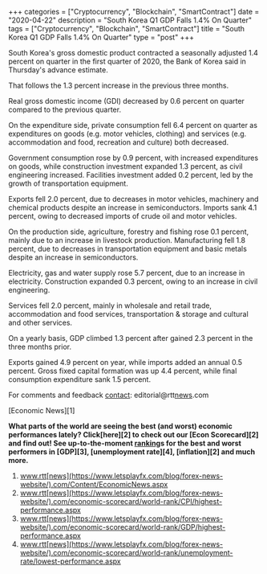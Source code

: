 +++
categories = ["Cryptocurrency", "Blockchain", "SmartContract"]
date = "2020-04-22"
description = "South Korea Q1 GDP Falls 1.4% On Quarter"
tags = ["Cryptocurrency", "Blockchain", "SmartContract"]
title = "South Korea Q1 GDP Falls 1.4% On Quarter"
type = "post"
+++

South Korea's gross domestic product contracted a seasonally adjusted
1.4 percent on quarter in the first quarter of 2020, the Bank of Korea
said in Thursday's advance estimate.

That follows the 1.3 percent increase in the previous three months.

Real gross domestic income (GDI) decreased by 0.6 percent on quarter
compared to the previous quarter.

On the expenditure side, private consumption fell 6.4 percent on quarter
as expenditures on goods (e.g. motor vehicles, clothing) and services
(e.g. accommodation and food, recreation and culture) both decreased.

Government consumption rose by 0.9 percent, with increased expenditures
on goods, while construction investment expanded 1.3 percent, as civil
engineering increased. Facilities investment added 0.2 percent, led by
the growth of transportation equipment.

Exports fell 2.0 percent, due to decreases in motor vehicles, machinery
and chemical products despite an increase in semiconductors. Imports
sank 4.1 percent, owing to decreased imports of crude oil and motor
vehicles.

On the production side, agriculture, forestry and fishing rose 0.1
percent, mainly due to an increase in livestock production.
Manufacturing fell 1.8 percent, due to decreases in transportation
equipment and basic metals despite an increase in semiconductors.

Electricity, gas and water supply rose 5.7 percent, due to an increase
in electricity. Construction expanded 0.3 percent, owing to an increase
in civil engineering.

Services fell 2.0 percent, mainly in wholesale and retail trade,
accommodation and food services, transportation & storage and cultural
and other services.

On a yearly basis, GDP climbed 1.3 percent after gained 2.3 percent in
the three months prior.

Exports gained 4.9 percent on year, while imports added an annual 0.5
percent. Gross fixed capital formation was up 4.4 percent, while final
consumption expenditure sank 1.5 percent.

For comments and feedback [contact](https://www.playgroundfx.com/contact/): editorial@rtt[news](https://www.letsplayfx.com/blog/forex-news-website/).com

[Economic News][1]

 **What parts of the world are seeing the best (and worst) economic
performances lately? Click[here][2] to check out our [Econ Scorecard][2]
and find out! See up-to-the-moment [ranking](https://www.playgroundfx.com/blog/crypto-exchange-ranking/)s for the best and worst
performers in [GDP][3], [unemployment rate][4], [inflation][2] and much
more.**

   1. www.rtt[news](https://www.letsplayfx.com/blog/forex-news-website/).com/Content/EconomicNews.aspx
   2. www.rtt[news](https://www.letsplayfx.com/blog/forex-news-website/).com/economic-scorecard/world-rank/CPI/highest-performance.aspx
   3. www.rtt[news](https://www.letsplayfx.com/blog/forex-news-website/).com/economic-scorecard/world-rank/GDP/highest-performance.aspx
   4. www.rtt[news](https://www.letsplayfx.com/blog/forex-news-website/).com/economic-scorecard/world-rank/unemployment-rate/lowest-performance.aspx